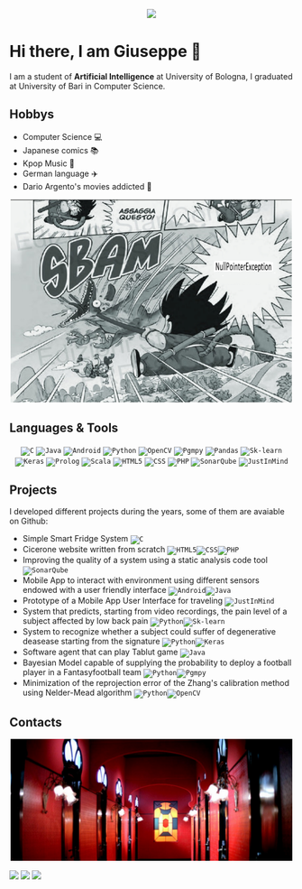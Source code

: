 <p align="center">
          <img heigth="350" src="https://digilander.libero.it/nixarts/gif/dbgoku01.gif" />
</p>

# Hi there, I am Giuseppe 👋

I am a student of **Artificial Intelligence** at University of Bologna, I graduated at University of Bari in Computer Science.

## Hobbys

- Computer Science 💻
- Japanese comics 📚
- Kpop Music 🎵
- German language ✈️
- Dario Argento's movies addicted 🎥

<p align="center">
          <img heigth="350" width="500" src="https://github.com/giuseppeboezio/giuseppeboezio/blob/main/takeThis.PNG" />
</p>

## Languages & Tools
<p align="center">
  <code><img title="C" height="25" src="https://github.com/zumrudu-anka/zumrudu-anka/blob/master/images/c.svg"></code>
  <code><img title="Java" height="25" src="https://github.com/zumrudu-anka/zumrudu-anka/blob/master/images/java-original.svg"></code>
  <code><img title="Android" height="25" src="https://github.com/zumrudu-anka/zumrudu-anka/blob/master/images/android.svg"></code>
  <code><img title="Python" height="25" src="https://github.com/zumrudu-anka/zumrudu-anka/blob/master/images/python-original.svg"></code>
  <code><img title="OpenCV" height="25" src="https://www.vectorlogo.zone/logos/opencv/opencv-icon.svg"></code>
  <code><img title="Pgmpy" height="25" src="https://pgmpy.org/_images/logo.png"></code>
  <code><img title="Pandas" heigth="25" width="20" src="https://upload.wikimedia.org/wikipedia/commons/thumb/2/22/Pandas_mark.svg/1200px-Pandas_mark.svg.png"></code>
  <code><img title="Sk-learn" height="25" src="https://upload.wikimedia.org/wikipedia/commons/0/05/Scikit_learn_logo_small.svg"></code>
  <code><img title="Keras" height="25" src="https://media-exp1.licdn.com/dms/image/C560BAQG2-bElRVrSqw/company-logo_200_200/0/1547450366259?e=2159024400&v=beta&t=OpI315QOVOkFjDgZPAGF_Kw7N490Y6bkILBCrjliQUQ"></code>
  <code><img title="Prolog" height="20" src="https://starbeamrainbowlabs.com/images/logos/swi-prolog.svg"></code>
  <code><img title="Scala" height="25" src="https://upload.wikimedia.org/wikipedia/commons/3/39/Scala-full-color.svg"></code>
  <code><img title="HTML5" height="25" src="https://github.com/zumrudu-anka/zumrudu-anka/blob/master/images/html5.svg"></code>
  <code><img title="CSS" height="25" src="https://github.com/zumrudu-anka/zumrudu-anka/blob/master/images/css.svg"></code>
  <code><img title="PHP" height="25" src="https://github.com/zumrudu-anka/zumrudu-anka/blob/master/images/php.svg"></code>
  <code><img title="SonarQube" height="25" src="https://image.pngaaa.com/350/1739350-middle.png"></code>
  <code><img title="JustInMind" heigth="100" width="40" src="https://images.g2crowd.com/uploads/product/image/social_landscape/social_landscape_b8f3b326da3bb56934fe9ce0f5991c4a/justinmind.png"></code>
  
</p>

## Projects

I developed different projects during the years, some of them are avaiable on Github:
- Simple Smart Fridge System <code><img title="C" height="25" src="https://github.com/zumrudu-anka/zumrudu-anka/blob/master/images/c.svg"></code>
- Cicerone website written from scratch <code><img title="HTML5" height="25" src="https://github.com/zumrudu-anka/zumrudu-anka/blob/master/images/html5.svg"></code><code><img title="CSS" height="25" src="https://github.com/zumrudu-anka/zumrudu-anka/blob/master/images/css.svg"></code><code><img title="PHP" height="25" src="https://github.com/zumrudu-anka/zumrudu-anka/blob/master/images/php.svg"></code>
- Improving the quality of a system using a static analysis code tool <code><img title="SonarQube" height="25" src="https://image.pngaaa.com/350/1739350-middle.png"></code>
- Mobile App to interact with environment using different sensors endowed with a user friendly interface <code><img title="Android" height="25" src="https://github.com/zumrudu-anka/zumrudu-anka/blob/master/images/android.svg"></code><code><img title="Java" height="25" src="https://github.com/zumrudu-anka/zumrudu-anka/blob/master/images/java-original.svg"></code>
- Prototype of a Mobile App User Interface for traveling <code><img title="JustInMind" heigth="30" width="40" src="https://images.g2crowd.com/uploads/product/image/social_landscape/social_landscape_b8f3b326da3bb56934fe9ce0f5991c4a/justinmind.png"></code>
- System that predicts, starting from video recordings, the pain level of a subject affected by low back pain <code><img title="Python" height="25" src="https://github.com/zumrudu-anka/zumrudu-anka/blob/master/images/python-original.svg"></code><code><img title="Sk-learn" height="25" src="https://upload.wikimedia.org/wikipedia/commons/0/05/Scikit_learn_logo_small.svg"></code>
- System to recognize whether a subject could suffer of degenerative deasease starting from the signature <code><img title="Python" height="25" src="https://github.com/zumrudu-anka/zumrudu-anka/blob/master/images/python-original.svg"></code><code><img title="Keras" height="25" src="https://media-exp1.licdn.com/dms/image/C560BAQG2-bElRVrSqw/company-logo_200_200/0/1547450366259?e=2159024400&v=beta&t=OpI315QOVOkFjDgZPAGF_Kw7N490Y6bkILBCrjliQUQ"></code>
- Software agent that can play Tablut game <code><img title="Java" height="25" src="https://github.com/zumrudu-anka/zumrudu-anka/blob/master/images/java-original.svg"></code>
- Bayesian Model capable of supplying the probability to deploy a football player in a Fantasyfootball team <code><img title="Python" height="25" src="https://github.com/zumrudu-anka/zumrudu-anka/blob/master/images/python-original.svg"></code><code><img title="Pgmpy" height="25" src="https://pgmpy.org/_images/logo.png"></code>
- Minimization of the reprojection error of the Zhang's calibration method using Nelder-Mead algorithm <code><img title="Python" height="25" src="https://github.com/zumrudu-anka/zumrudu-anka/blob/master/images/python-original.svg"></code><code><img title="OpenCV" height="25" src="https://www.vectorlogo.zone/logos/opencv/opencv-icon.svg"></code>

## Contacts

<p align="center">
       <img heigth="350" width="500" src="https://github.com/giuseppeboezio/giuseppeboezio/blob/main/corridoio.png" />
</p>

<img src="https://img.shields.io/badge/gmail-giuseppe.boezio.gb-red"/> <img src="https://img.shields.io/badge/facebook-Giuseppe%20Boezio-blue"/> <img src="https://img.shields.io/badge/Telegram-GiuseppeBoezio-blue"/>





<!--
**giuseppeboezio/giuseppeboezio** is a ✨ _special_ ✨ repository because its `README.md` (this file) appears on your GitHub profile.

Here are some ideas to get you started:

- 🔭 I’m currently working on ...
- 🌱 I’m currently learning ...
- 👯 I’m looking to collaborate on ...
- 🤔 I’m looking for help with ...
- 💬 Ask me about ...
- 📫 How to reach me: ...
- 😄 Pronouns: ...
- ⚡ Fun fact: ...
-->
